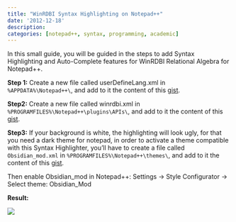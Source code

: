 ```yaml
---
title: "WinRDBI Syntax Highlighting on Notepad++"
date: '2012-12-18'
description:
categories: [notepad++, syntax, programming, academic]
---
```


In this small guide, you will be guided in the steps to add Syntax
Highlighting and Auto-Complete features for WinRDBI Relational Algebra
for Notepad++.
  
**Step 1:** Create a new file called userDefineLang.xml
in `%APPDATA%\Notepad++\`, and add to it the content of this
[gist](https://gist.github.com/3764935#file_user_define_lang.xml).

**Step2:** Create a new file called winrdbi.xml in
`%PROGRAMFILES%\Notepad++\plugins\APIs\`, and add to it the content of
this [gist](https://gist.github.com/3764935#file_winrdbi.xml).

**Step3:** If your background is white, the highlighting will look ugly,
for that you need a dark theme for notepad, in order to activate a theme
compatible with this Syntax Highlighter, you’ll have to create a file
called `Obsidian_mod.xml` in `%PROGRAMFILES%\Notepad++\themes\`, and add
to it the content of this
[gist](https://gist.github.com/3764935#file_obsidian_mod.xml).
  
Then enable Obsidian\_mod in Notepad++: Settings -\> Style Configurator -\>
Select theme: Obsidian\_Mod 
  
**Result:**

![]({{urls.media}}/winrdbi_syntax_auto1.png)
